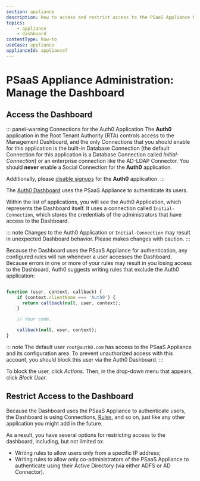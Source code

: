 ```yaml
---
section: appliance
description: How to access and restrict access to the PSaaS Appliance Management Dashboard
topics:
    - appliance
    - dashboard
contentType: how-to
useCase: appliance
applianceId: appliance7
---
```


# PSaaS Appliance Administration: Manage the Dashboard

## Access the Dashboard

::: panel-warning Connections for the Auth0 Application
The **Auth0** application in the Root Tenant Authority (RTA) controls access to the Management Dashboard, and the only Connections that you should enable for this application is the built-in Database Connection (the default Connection for this application is a Database Connection called *Initial-Connection*) or an enterprise connection like the AD-LDAP Connector. You should **never** enable a Social Connection for the **Auth0** application.

Additionally, please [disable signups](/appliance/customer-hosted/admin/disabling-sign-ups) for the **Auth0** application.
:::


The [Auth0 Dashboard](/appliance/customer-hosted/dashboard) uses the PSaaS Appliance to authenticate its users.

Within the list of applications, you will see the Auth0 Application, which represents the Dashboard itself. It uses a connection called `Initial-Connection`, which stores the credentials of the administrators that have access to the Dashboard.

::: note
Changes to the Auth0 Application or `Initial-Connection` may result in unexpected Dashboard behavior. Please makes changes with caution.
:::

Because the Dashboard uses the PSaaS Appliance for authentication, any configured rules will run whenever a user accesses the Dashboard. Because errors in one or more of your rules may result in you losing access to the Dashboard, Auth0 suggests writing rules that exclude the Auth0 application:

```js

function (user, context, callback) {
    if (context.clientName === 'Auth0') {
      return callback(null, user, context);
    }

    // Your code.

    callback(null, user, context);
}

```

::: note
The default user `root@auth0.com` has access to the PSaaS Appliance and its configuration area. To prevent unauthorized access with this account, you should block this user via the Auth0 Dashboard.
:::

To block the user, click *Actions*. Then, in the drop-down menu that appears, click *Block User*.

## Restrict Access to the Dashboard

Because the Dashboard uses the PSaaS Appliance to authenticate users, the Dashboard is using Connections, [Rules](/rules), and so on, just like any other application you might add in the future.

As a result, you have several options for restricting access to the dashboard, including, but not limited to:

* Writing rules to allow users only from a specific IP address;
* Writing rules to allow only co-administrators of the PSaaS Appliance to authenticate using their Active Directory (via either ADFS or AD Connector).
